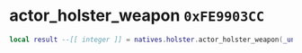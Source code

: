# actor_holster_weapon `0xFE9903CC`

```lua
local result --[[ integer ]] = natives.holster.actor_holster_weapon(_unk0 --[[ integer ]], _unk1 --[[ integer ]])
```